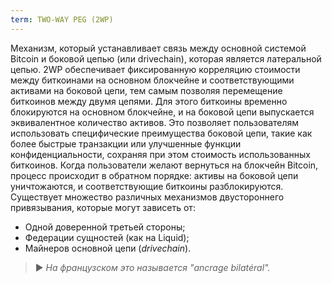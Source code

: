 ```yaml
---
term: TWO-WAY PEG (2WP)
---
```


Механизм, который устанавливает связь между основной системой Bitcoin и боковой цепью (или drivechain), которая является латеральной цепью. 2WP обеспечивает фиксированную корреляцию стоимости между биткоинами на основном блокчейне и соответствующими активами на боковой цепи, тем самым позволяя перемещение биткоинов между двумя цепями. Для этого биткоины временно блокируются на основном блокчейне, и на боковой цепи выпускается эквивалентное количество активов. Это позволяет пользователям использовать специфические преимущества боковой цепи, такие как более быстрые транзакции или улучшенные функции конфиденциальности, сохраняя при этом стоимость использованных биткоинов. Когда пользователи желают вернуться на блокчейн Bitcoin, процесс происходит в обратном порядке: активы на боковой цепи уничтожаются, и соответствующие биткоины разблокируются. Существует множество различных механизмов двустороннего привязывания, которые могут зависеть от:
* Одной доверенной третьей стороны;
* Федерации сущностей (как на Liquid);
* Майнеров основной цепи (*drivechain*).

> ► *На французском это называется "ancrage bilatéral".*